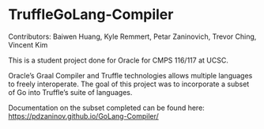 # TruffleGoLang-Compiler
Contributors: Baiwen Huang, Kyle Remmert, Petar Zaninovich, Trevor Ching, Vincent Kim

This is a student project done for Oracle for CMPS 116/117 at UCSC.

Oracle’s Graal Compiler and Truffle technologies allows multiple languages to freely interoperate. The goal of this project was to incorporate a subset of Go into Truffle’s suite of languages.

Documentation on the subset completed can be found here: https://pdzaninov.github.io/GoLang-Compiler/
